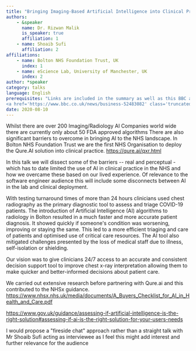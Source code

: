 ```yaml
---
title: "Bringing Imaging-Based Artificial Intelligence into Clinical Practice in NHS Radiology"
authors:
    - &speaker
      name: Dr. Rizwan Malik
      is_speaker: true
      affiliation: 1
    - name: Shoaib Sufi
      affiliation: 2
affiliations:
    - name: Bolton NHS Foundation Trust, UK
      index: 1
    - name: eScience Lab, University of Manchester, UK
      index: 2
author: *speaker
category: talks
language: English
prerequisites: "Links are included in the summary as well as this BBC article for the background of the deployment otherwise no specialise prerequisite knowledge is required
<a href='https://www.bbc.co.uk/news/business-52483082' class='truncated'>https://www.bbc.co.uk/news/business-52483082</a>"
date: 2020-08-10
---
```

Whilst there are over 200 Imaging/Radiology AI Companies world wide there are currently only about 50 FDA approved algorithms
There are also significant barriers to overcome in bringing AI to the NHS landscape.
In Bolton NHS Foundation Trust we are the first NHS Organisation to deploy the Qure.AI solution into clinical practice.
https://qure.ai/qxr.html

In this talk we will dissect some of the barriers -- real and perceptual - which has to date limited the use of AI in clinical practice in the NHS and how we overcame these based on our lived experience. Of relevance to the software engineer audience this will include some disconnects between AI in the lab and clinical deployment.

With testing turnaround times of more than 24 hours clinicians used chest radiography as the primary diagnostic tool to assess and triage COVID-19 patients. The introduction of Artificial Intelligence (AI) algorithms to radiology in Bolton resulted in a much faster and more accurate patient diagnosis. It showed quickly if someone's condition was worsening, improving or staying the same. This led to a more efficient triaging and care of patients and optimised use of critical care resources.  The AI tool also mitigated challenges presented by the loss of medical staff due to illness, self-isolation or shielding.

Our vision was to give clinicians 24/7 access to an accurate and consistent decision support tool to improve chest x-ray interpretation allowing them to make quicker and better-informed decisions about patient care.

We carried out extensive research before partnering with Qure.ai and this contributed to the NHSx guidance.
https://www.nhsx.nhs.uk/media/documents/A_Buyers_Checklist_for_AI_in_Health_and_Care.pdf

https://www.gov.uk/guidance/assessing-if-artificial-intelligence-is-the-right-solution#assessing-if-ai-is-the-right-solution-for-your-users-needs

I would propose a "fireside chat" approach rather than a straight talk with Mr Shoaib Sufi acting as interviewee as I feel this might add interest and further relevance for the audience

